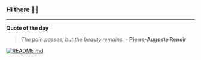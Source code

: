 ### Hi there 👋🏻


---

**Quote of the day**

> *The pain passes, but the beauty remains.* - **Pierre-Auguste Renoir** 

[![README.md](https://github.com/marcolovazzano/marcolovazzano/actions/workflows/readme.yml/badge.svg?branch=main)](https://github.com/marcolovazzano/marcolovazzano/actions/workflows/readme.yml)
